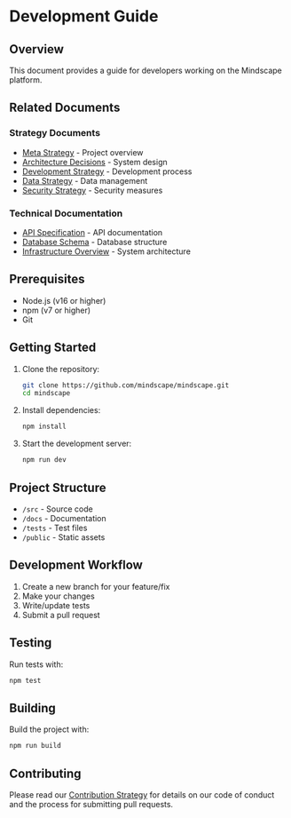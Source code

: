 # Development Guide

## Overview

This document provides a guide for developers working on the Mindscape platform.

## Related Documents

### Strategy Documents
- [Meta Strategy](../../strategy/META_STRATEGY) - Project overview
- [Architecture Decisions](../../strategy/ARCHITECTURE_DECISIONS) - System design
- [Development Strategy](../../strategy/DEVELOPMENT_STRATEGY) - Development process
- [Data Strategy](../../strategy/DATA_STRATEGY) - Data management
- [Security Strategy](../../strategy/SECURITY_STRATEGY) - Security measures

### Technical Documentation
- [API Specification](../api/API_SPECIFICATION) - API documentation
- [Database Schema](../database/DATABASE_SCHEMA) - Database structure
- [Infrastructure Overview](../infrastructure/INFRASTRUCTURE_OVERVIEW) - System architecture

## Prerequisites

- Node.js (v16 or higher)
- npm (v7 or higher)
- Git

## Getting Started

1. Clone the repository:
   ```bash
   git clone https://github.com/mindscape/mindscape.git
   cd mindscape
   ```

2. Install dependencies:
   ```bash
   npm install
   ```

3. Start the development server:
   ```bash
   npm run dev
   ```

## Project Structure

- `/src` - Source code
- `/docs` - Documentation
- `/tests` - Test files
- `/public` - Static assets

## Development Workflow

1. Create a new branch for your feature/fix
2. Make your changes
3. Write/update tests
4. Submit a pull request

## Testing

Run tests with:
```bash
npm test
```

## Building

Build the project with:
```bash
npm run build
```

## Contributing

Please read our [Contribution Strategy](../../strategy/CONTRIBUTION_STRATEGY) for details on our code of conduct and the process for submitting pull requests. 
